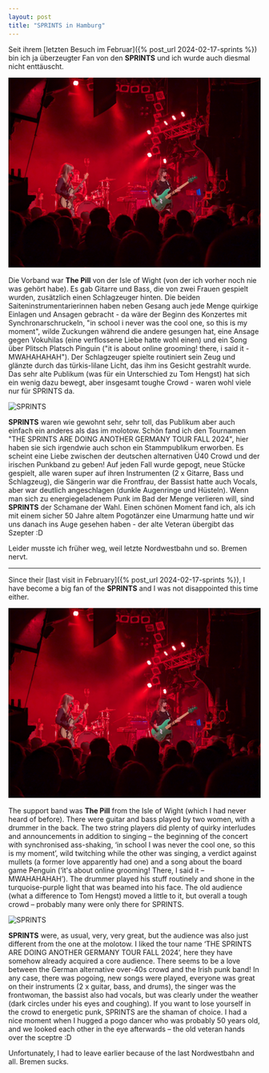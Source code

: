 ```yaml
---
layout: post
title: "SPRINTS in Hamburg"
---
```


Seit ihrem [letzten Besuch im Februar]({% post_url 2024-02-17-sprints %}) bin ich ja überzeugter Fan von den **SPRINTS** und ich wurde auch diesmal nicht enttäuscht.

![The Pill](/images/2024-12-11-sprints/the-pill.jpg)

Die Vorband war **The Pill** von der Isle of Wight (von der ich vorher noch nie was gehört habe). Es gab Gitarre und Bass, die von zwei Frauen gespielt wurden, zusätzlich einen Schlagzeuger hinten. Die beiden Saiteninstrumentarierinnen haben neben Gesang auch jede Menge quirkige Einlagen und Ansagen gebracht - da wäre der Beginn des Konzertes mit Synchronarschruckeln, "in school i never was the cool one, so this is my moment", wilde Zuckungen während die andere gesungen hat, eine Ansage gegen Vokuhilas (eine verflossene Liebe hatte wohl einen) und ein Song über Plitsch Platsch Pinguin ("it is about online grooming! there, i said it - MWAHAHAHAH"). Der Schlagzeuger spielte routiniert sein Zeug und glänzte durch das türkis-lilane Licht, das ihm ins Gesicht gestrahlt wurde. Das sehr alte Publikum (was für ein Unterschied zu Tom Hengst) hat sich ein wenig dazu bewegt, aber insgesamt toughe Crowd - waren wohl viele nur für SPRINTS da.

![SPRINTS](/images/2024-12-11-sprints/sprints-2.jpg)

**SPRINTS** waren wie gewohnt sehr, sehr toll, das Publikum aber auch einfach ein anderes als das im molotow. Schön fand ich den Tournamen "THE SPRINTS ARE DOING ANOTHER GERMANY TOUR FALL 2024", hier haben sie sich irgendwie auch schon ein Stammpublikum erworben. Es scheint eine Liebe zwischen der deutschen alternativen Ü40 Crowd und der irischen Punkband zu geben! Auf jeden Fall wurde gepogt, neue Stücke gespielt, alle waren super auf ihren Instrumenten (2 x Gitarre, Bass und Schlagzeug), die Sängerin war die Frontfrau, der Bassist hatte auch Vocals, aber war deutlich angeschlagen (dunkle Augenringe und Hüsteln). Wenn man sich zu energiegeladenem Punk im Bad der Menge verlieren will, sind **SPRINTS** der Schamane der Wahl. Einen schönen Moment fand ich, als ich mit einem sicher 50 Jahre altem Pogotänzer eine Umarmung hatte und wir uns danach ins Auge gesehen haben - der alte Veteran übergibt das Szepter :D

Leider musste ich früher weg, weil letzte Nordwestbahn und so. Bremen nervt.

---

Since their [last visit in February]({% post_url 2024-02-17-sprints %}), I have become a big fan of the **SPRINTS** and I was not disappointed this time either.

![The Pill](/images/2024-12-11-sprints/the-pill.jpg)

The support band was **The Pill** from the Isle of Wight (which I had never heard of before). There were guitar and bass played by two women, with a drummer in the back. The two string players did plenty of quirky interludes and announcements in addition to singing – the beginning of the concert with synchronised ass-shaking, ‘in school I was never the cool one, so this is my moment’, wild twitching while the other was singing, a verdict against mullets (a former love apparently had one) and a song about the board game Penguin (‘it's about online grooming! There, I said it – MWAHAHAHAH’). The drummer played his stuff routinely and shone in the turquoise-purple light that was beamed into his face. The old audience (what a difference to Tom Hengst) moved a little to it, but overall a tough crowd – probably many were only there for SPRINTS.

![SPRINTS](/images/2024-12-11-sprints/sprints-2.jpg)

**SPRINTS** were, as usual, very, very great, but the audience was also just different from the one at the molotow. I liked the tour name ‘THE SPRINTS ARE DOING ANOTHER GERMANY TOUR FALL 2024’, here they have somehow already acquired a core audience. There seems to be a love between the German alternative over-40s crowd and the Irish punk band! In any case, there was pogoing, new songs were played, everyone was great on their instruments (2 x guitar, bass, and drums), the singer was the frontwoman, the bassist also had vocals, but was clearly under the weather (dark circles under his eyes and coughing). If you want to lose yourself in the crowd to energetic punk, SPRINTS are the shaman of choice. I had a nice moment when I hugged a pogo dancer who was probably 50 years old, and we looked each other in the eye afterwards – the old veteran hands over the sceptre :D

Unfortunately, I had to leave earlier because of the last Nordwestbahn and all. Bremen sucks.